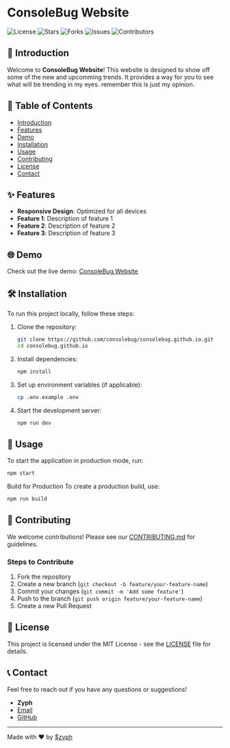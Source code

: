# ConsoleBug Website

![License](https://img.shields.io/github/license/consolebug/consolebug.github.io)
![Stars](https://img.shields.io/github/stars/consolebug/consolebug.github.io)
![Forks](https://img.shields.io/github/forks/consolebug/consolebug.github.io)
![Issues](https://img.shields.io/github/issues/consolebug/consolebug.github.io)
![Contributors](https://img.shields.io/github/contributors/consolebug/consolebug.github.io)

## 🚀 Introduction

Welcome to **ConsoleBug Website**! This website is designed to show off some of the new and upcomming trends. It provides a way for you to see what will be trending in my eyes. remember this is just my opinion.

## 📂 Table of Contents

- [Introduction](#-introduction)
- [Features](#-features)
- [Demo](#-demo)
- [Installation](#-installation)
- [Usage](#-usage)
- [Contributing](#-contributing)
- [License](#-license)
- [Contact](#-contact)

## ✨ Features

- **Responsive Design**: Optimized for all devices
- **Feature 1**: Description of feature 1
- **Feature 2**: Description of feature 2
- **Feature 3**: Description of feature 3

## 🌐 Demo

Check out the live demo: [ConsoleBug Website](https://consolebug.github.io)

## 🛠️ Installation

To run this project locally, follow these steps:

1. Clone the repository:
    ```bash
    git clone https://github.com/consolebug/consolebug.github.io.git
    cd consolebug.github.io
    ```
2. Install dependencies:
    ```bash
    npm install
    ```
3. Set up environment variables (if applicable):
    ```bash
    cp .env.example .env
    ```
4. Start the development server:
    ```bash
    npm run dev
    ```

## 🚀 Usage

To start the application in production mode, run:
```bash
npm start
```
Build for Production
To create a production build, use:
```bash
npm run build
```
## 🤝 Contributing

We welcome contributions! Please see our [CONTRIBUTING.md](CONTRIBUTING.md) for guidelines.

### Steps to Contribute

1. Fork the repository
2. Create a new branch (`git checkout -b feature/your-feature-name`)
3. Commit your changes (`git commit -m 'Add some feature'`)
4. Push to the branch (`git push origin feature/your-feature-name`)
5. Create a new Pull Request

## 📝 License

This project is licensed under the MIT License - see the [LICENSE](LICENSE) file for details.

## 📞 Contact

Feel free to reach out if you have any questions or suggestions!

- **Zyph**
- [Email](mailto:zyphstar@gmail.com)
- [GitHub](https://github.com/consolebug)


---

Made with ❤️ by [$zyph](https://github.com/consolebug)
